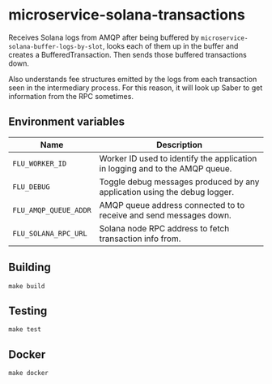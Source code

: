 
# microservice-solana-transactions

Receives Solana logs from AMQP after being buffered by
`microservice-solana-buffer-logs-by-slot`, looks each of them up in
the buffer and creates a BufferedTransaction. Then sends those buffered
transactions down.

Also understands fee structures emitted by the logs from each transaction
seen in the intermediary process. For this reason, it will look up Saber
to get information from the RPC sometimes.

## Environment variables

|            Name            |                                 Description
|----------------------------|------------------------------------------------------------------------------|
| `FLU_WORKER_ID`            | Worker ID used to identify the application in logging and to the AMQP queue. |
| `FLU_DEBUG`                | Toggle debug messages produced by any application using the debug logger.    |
| `FLU_AMQP_QUEUE_ADDR`      | AMQP queue address connected to to receive and send messages down.           |
| `FLU_SOLANA_RPC_URL`       | Solana node RPC address to fetch transaction info from.                      |

## Building

	make build

## Testing

	make test

## Docker

	make docker
